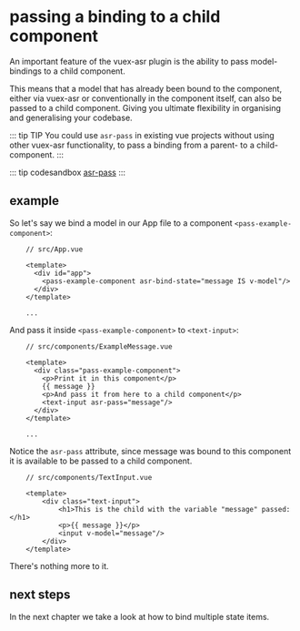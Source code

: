 # passing a binding to a child component

An important feature of the vuex-asr plugin is the ability to pass model-bindings to a child component.

This means that a model that has already been bound to the component, either via vuex-asr or conventionally in the component itself, can also be passed to a child component. Giving you ultimate flexibility in organising and generalising your codebase.


::: tip TIP
You could use `asr-pass` in existing vue projects without using other vuex-asr functionality, to pass a binding from a parent- to a child-component.
:::

::: tip codesandbox
[asr-pass](https://codesandbox.io/s/manual-asr-pass-nvcd5)
:::


## example

So let's say we bind a model in our App file to a component `<pass-example-component>`:
```vue{5}
    // src/App.vue
    
    <template>
      <div id="app">
        <pass-example-component asr-bind-state="message IS v-model"/>
      </div>
    </template>
    
    ...
```
And pass it inside `<pass-example-component>` to `<text-input>`:
```vue{8}
    // src/components/ExampleMessage.vue
    
    <template>
      <div class="pass-example-component">
        <p>Print it in this component</p>
        {{ message }}
        <p>And pass it from here to a child component</p>
        <text-input asr-pass="message"/>
      </div>
    </template>
    
    ...
```
Notice the `asr-pass` attribute, since message was bound to this component it is available to be passed to a child component.
```vue{6,7}
    // src/components/TextInput.vue
    
    <template>
        <div class="text-input">
            <h1>This is the child with the variable "message" passed:</h1>
            <p>{{ message }}</p>
            <input v-model="message"/>
        </div>
    </template>
```
There's nothing more to it.

## next steps

In the next chapter we take a look at how to bind multiple state items.
